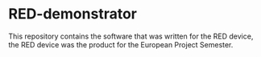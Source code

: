 # RED-demonstrator
This repository contains the software that was written for the RED device, the RED device was the product for the European Project Semester.

